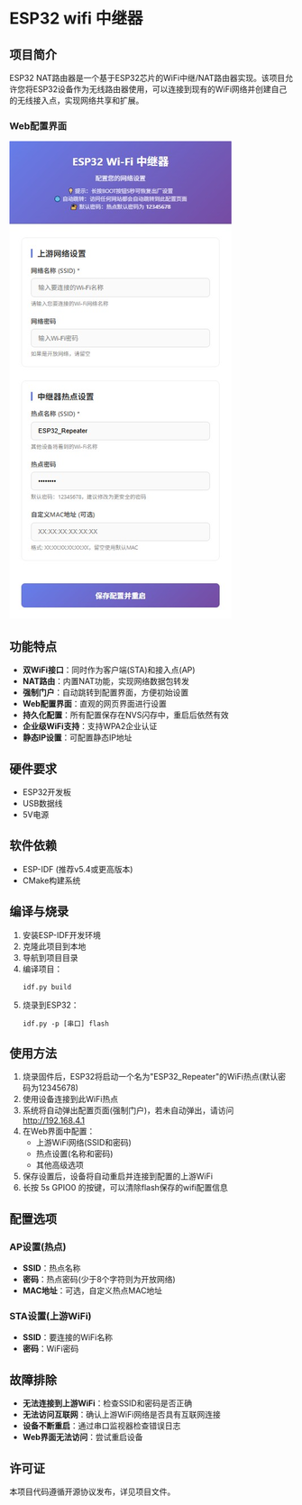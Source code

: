 # ESP32 wifi 中继器

## 项目简介

ESP32 NAT路由器是一个基于ESP32芯片的WiFi中继/NAT路由器实现。该项目允许您将ESP32设备作为无线路由器使用，可以连接到现有的WiFi网络并创建自己的无线接入点，实现网络共享和扩展。

### Web配置界面

![ESP32 网络中继器配置界面](www/img/web_interface.png)


## 功能特点

- **双WiFi接口**：同时作为客户端(STA)和接入点(AP)
- **NAT路由**：内置NAT功能，实现网络数据包转发
- **强制门户**：自动跳转到配置界面，方便初始设置
- **Web配置界面**：直观的网页界面进行设置
- **持久化配置**：所有配置保存在NVS闪存中，重启后依然有效
- **企业级WiFi支持**：支持WPA2企业认证
- **静态IP设置**：可配置静态IP地址

## 硬件要求

- ESP32开发板
- USB数据线
- 5V电源

## 软件依赖

- ESP-IDF (推荐v5.4或更高版本)
- CMake构建系统

## 编译与烧录

1. 安装ESP-IDF开发环境
2. 克隆此项目到本地
3. 导航到项目目录
4. 编译项目：
   ```
   idf.py build
   ```
5. 烧录到ESP32：
   ```
   idf.py -p [串口] flash
   ```

## 使用方法

1. 烧录固件后，ESP32将启动一个名为"ESP32_Repeater"的WiFi热点(默认密码为12345678)
2. 使用设备连接到此WiFi热点
3. 系统将自动弹出配置页面(强制门户)，若未自动弹出，请访问 http://192.168.4.1
4. 在Web界面中配置：
   - 上游WiFi网络(SSID和密码)
   - 热点设置(名称和密码)
   - 其他高级选项
5. 保存设置后，设备将自动重启并连接到配置的上游WiFi
6. 长按 5s GPIO0 的按键，可以清除flash保存的wifi配置信息

## 配置选项

### AP设置(热点)
- **SSID**：热点名称
- **密码**：热点密码(少于8个字符则为开放网络)
- **MAC地址**：可选，自定义热点MAC地址

### STA设置(上游WiFi)
- **SSID**：要连接的WiFi名称
- **密码**：WiFi密码

## 故障排除

- **无法连接到上游WiFi**：检查SSID和密码是否正确
- **无法访问互联网**：确认上游WiFi网络是否具有互联网连接
- **设备不断重启**：通过串口监视器检查错误日志
- **Web界面无法访问**：尝试重启设备

## 许可证

本项目代码遵循开源协议发布，详见项目文件。
